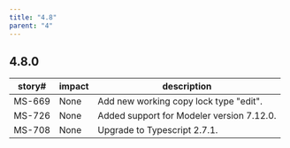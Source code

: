 ```yaml
---
title: "4.8"
parent: "4"
---
```


## 4.8.0

| story# | impact | description |
|---|---|---|
| MS-669 | None | Add new working copy lock type "edit". |
| MS-726 | None | Added support for Modeler version 7.12.0. |
| MS-708 | None | Upgrade to Typescript 2.7.1. |
